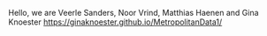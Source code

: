 Hello, we are Veerle Sanders, Noor Vrind, Matthias Haenen and Gina Knoester
https://ginaknoester.github.io/MetropolitanData1/
